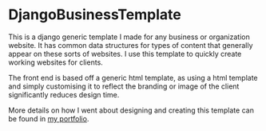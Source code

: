 # DjangoBusinessTemplate
This is a django generic template I made for any business or organization website. It has common data structures for types of content that generally appear on these sorts of websites.
I use this template to quickly create working websites for clients. 

The front end is based off a generic html template, as using a html template and simply customising it to reflect the branding or image of the client significantly reduces design time.

More details on how I went about designing and creating this template can be found in [my portfolio](https://germistry.com/Portfolio/3/django-small-business-website-template). 
